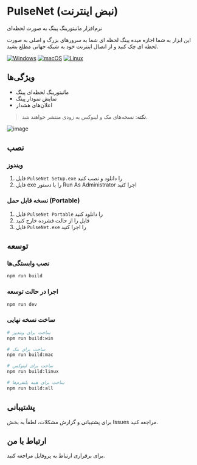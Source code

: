 # PulseNet (نبض اینترنت)

نرم‌افزار مانیتورینگ پینگ به صورت لحظه‌ای

این ابزار به شما اجازه میده پینگ لحظه ای شما به سرورهای بزرگ و اصلی به صورت لحظه ای چک کنید و از اتصال اینترنت خود به شبکه جهانی مطلع بشید.

[![Windows](https://img.shields.io/badge/Windows-Ready-green)](https://github.com/SM8KE1/PulseNet-/releases)
[![macOS](https://img.shields.io/badge/macOS-Coming%20Soon-orange)](https://github.com/SM8KE1/PulseNet-/releases)
[![Linux](https://img.shields.io/badge/Linux-Coming%20Soon-orange)](https://github.com/SM8KE1/PulseNet-/releases)

## ویژگی‌ها

- مانیتورینگ لحظه‌ای پینگ
- نمایش نمودار پینگ
- اعلان‌های هشدار


> **نکته**: نسخه‌های مک و لینوکس به زودی منتشر خواهند شد.

![image](https://github.com/user-attachments/assets/59ccf1d2-a8dc-48cc-a849-e211c01d05f0)



## نصب

### ویندوز
1. فایل `PulseNet Setup.exe` را دانلود و نصب کنید
2. فایل exe را با دستور Run As Administrator اجرا کنید

### نسخه قابل حمل (Portable)
1. فایل `PulseNet Portable` را دانلود کنید
2. فایل را از حالت فشرده خارج کنید
3. فایل `PulseNet.exe` را اجرا کنید
 
## توسعه

### نصب وابستگی‌ها
```bash
npm run build
```

### اجرا در حالت توسعه
```bash
npm run dev
```

### ساخت نسخه نهایی
```bash
# ساخت برای ویندوز
npm run build:win

# ساخت برای مک
npm run build:mac

# ساخت برای لینوکس
npm run build:linux

# ساخت برای همه پلتفرم‌ها
npm run build:all
```

## پشتیبانی

برای پشتیبانی و گزارش مشکلات، لطفاً به بخش Issues مراجعه کنید.

## ارتباط با من
برای برقراری ارتباط به پروفایل مراجعه کنید.
